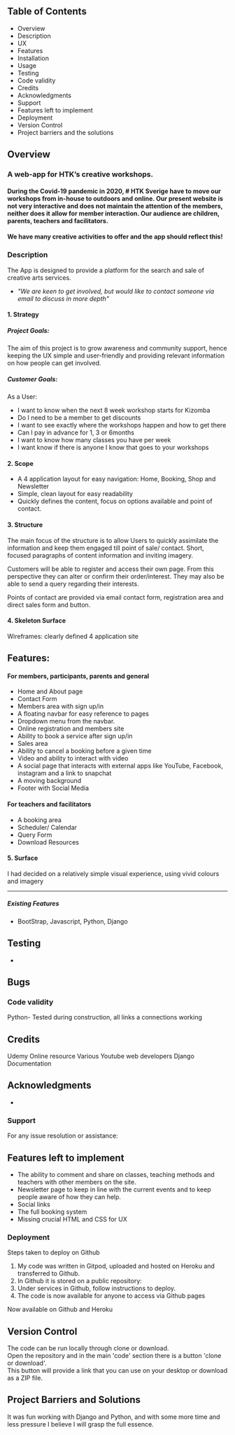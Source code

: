 ## Table of Contents

- Overview
- Description
- UX
- Features
- Installation
- Usage
- Testing
- Code validity
- Credits
- Acknowledgments
- Support
- Features left to implement
- Deployment
- Version Control
- Project barriers and the solutions

## Overview

### A web-app for HTK’s creative workshops. 

#### During the Covid-19 pandemic in 2020, # HTK Sverige have to move our workshops from in-house to outdoors and online. Our present website is not very interactive and does not maintain the attention of the members, neither does it allow for member interaction. Our audience are children, parents, teachers and facilitators. 

#### We have many creative activities to offer and the app should reflect this!
 
### Description

The App is designed to provide a platform for the search and sale of creative arts services.

- *"We are keen to get involved, but would like to contact someone via email to discuss in more depth"*

#### 1.	Strategy

##### Project Goals:
The aim of this project is to grow awareness and community support, hence keeping the UX simple and user-friendly and providing relevant information on how people can get involved.

##### Customer Goals:

As a User:

- I want to know when the next 8 week workshop starts for Kizomba
- Do I need to be a member to get discounts
- I want to see exactly where the workshops happen and how to get there
- Can I pay in advance for 1, 3 or 6months
- I want to know how many classes you have per week 
- I want know if there is anyone I know that goes to your workshops

#### 2.	Scope

- A 4 application layout for easy navigation: Home, Booking, Shop and Newsletter
- Simple, clean layout for easy readability
- Quickly defines the content, focus on options available and point of contact.

#### 3.	Structure

The main focus of the structure is to allow Users to quickly assimilate the information and keep them engaged till point of sale/ contact. Short, focused paragraphs of content information and inviting imagery. 

Customers will be able to register and access their own page. From this perspective they can alter or confirm their order/interest. They may also be able to send a query regarding their interests.

Points of contact are provided via email contact form, registration area and direct sales form and  button.

#### 4.	Skeleton Surface

Wireframes: clearly defined 4 application site

## Features:

#### For members, participants, parents and general

-  Home and About page
-  Contact Form
- 	Members area with sign up/in
-	 A floating navbar for easy reference to pages
- 	Dropdown menu from the navbar. 
- 	Online registration and members site
- 	Ability to book a service after sign up/in
-  Sales area
- 	Ability to cancel a booking before a given time
- 	Video and ability to interact with video
-	 A social page that interacts with external apps like YouTube, Facebook, instagram and a link to snapchat
-	 A moving background
-  Footer with Social Media


#### For teachers and facilitators

-	 A booking area
-	 Scheduler/ Calendar
-	 Query Form
-  Download Resources


#### 5. 	Surface

I had decided on a relatively simple visual experience, using vivid colours and imagery

***

##### Existing Features

-  BootStrap, Javascript, Python, Django

## Testing

-

## Bugs

### Code validity

Python- Tested during construction, all links a connections working

## Credits

Udemy Online resource
Various Youtube web developers
Django Documentation

## Acknowledgments

-

### Support

For any issue resolution or assistance:

## Features left to implement

- The ability to comment and share on classes, teaching methods and teachers with other members on the site.
- Newsletter page to keep in line with the current events and to keep people aware of how they can help.
- Social links
- The full booking system
- Missing crucial HTML and CSS for UX

### Deployment

Steps taken to deploy on Github

1. My code was written in Gitpod, uploaded and hosted on Heroku and transferred to Github.
2. In Github it is stored on a public repository: 
3. Under services in Github, follow instructions to deploy.
4. The code is now available for anyone to access via Github pages

Now available on Github and Heroku


## Version Control

The code can be run locally through clone or download.  
Open the repository and in the main 'code' section there is a button 'clone or download'.  
This button will provide a link that you can use on your desktop or download as a ZIP file.

## Project Barriers and Solutions

It was fun working with Django and Python, and with some more time and less pressure I believe I will grasp the full essence.

